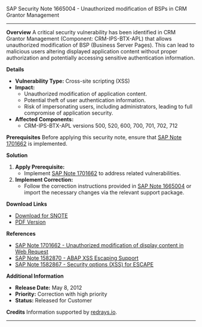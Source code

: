 SAP Security Note 1665004 - Unauthorized modification of BSPs in CRM Grantor Management

---

**Overview**
A critical security vulnerability has been identified in CRM Grantor Management (Component: CRM-IPS-BTX-APL) that allows unauthorized modification of BSP (Business Server Pages). This can lead to malicious users altering displayed application content without proper authorization and potentially accessing sensitive authentication information.

**Details**

- **Vulnerability Type:** Cross-site scripting (XSS)
- **Impact:** 
  - Unauthorized modification of application content.
  - Potential theft of user authentication information.
  - Risk of impersonating users, including administrators, leading to full compromise of application security.
- **Affected Components:** 
  - CRM-IPS-BTX-APL versions 500, 520, 600, 700, 701, 702, 712

**Prerequisites**
Before applying this security note, ensure that [SAP Note 1701662](https://me.sap.com/notes/1701662) is implemented.

**Solution**
1. **Apply Prerequisite:**
   - Implement [SAP Note 1701662](https://me.sap.com/notes/1701662) to address related vulnerabilities.
2. **Implement Correction:**
   - Follow the correction instructions provided in [SAP Note 1665004](https://me.sap.com/notes/1665004) or import the necessary changes via the relevant support package.

**Download Links**
- [Download for SNOTE](https://notesdownloads.sap.com/note/0040000009887022017)
- [PDF Version](https://userapps.support.sap.com/sap/support/sfm/notes/print/0001665004?language=en-US&token=879F8AFC6FF5F67C121CB09C2670802A)

**References**
- [SAP Note 1701662 - Unauthorized modification of display content in Web Request](https://me.sap.com/notes/1701662)
- [SAP Note 1582870 - ABAP XSS Escaping Support](https://me.sap.com/notes/1582870)
- [SAP Note 1582867 - Security options (XSS) for ESCAPE](https://me.sap.com/notes/1582867)

**Additional Information**
- **Release Date:** May 8, 2012
- **Priority:** Correction with high priority
- **Status:** Released for Customer

**Credits**
Information supported by [redrays.io](https://redrays.io).

---
